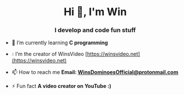 <h1 align="center">Hi 👋, I'm Win</h1>
<h3 align="center">I develop and code fun stuff</h3>

- 🌱 I’m currently learning **C programming**

- 💧 I’m the creator of WinsVideo [https://winsvideo.net](https://winsvideo.net)

- 📫 How to reach me **Email: WinsDominoesOfficial@protonmail.com**

- ⚡ Fun fact **A video creator on YouTube :)**
